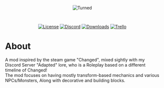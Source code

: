 <div align="center">
  <br />
  <p>
    <img src="https://cdn.discordapp.com/attachments/814468698618200135/838709503725010944/Turned_Background.png"  alt="Turned"/>
  </p>
  <br />
  <p>
    <a href="https://github.com/xhayper/Turned/blob/main/LICENSE" target="_blank"><img src="https://img.shields.io/github/license/xhayper/Turned" alt="License"></a>
    <a href="https://discord.gg/agxfs9btJK" target="_blank"><img src="https://img.shields.io/discord/636852445867409408" alt="Discord"></a>
    <a href="https://github.com/xhayper/Turned/releases" target="_blank"><img src="https://img.shields.io/github/downloads/xhayper/Turned/total" alt="Downloads"></a>
    <a href="https://trello.com/b/shhQBzRt/turned-remaster-roadmap" target="_blank"><img src="https://img.shields.io/badge/trello-blue?logo=trello" alt="Trello"></a>
  </p>
</div>

# About

A mod inspired by the steam game "Changed", mixed sightly with my Discord Server "Adapted" lore, who is a Roleplay based
on a different timeline of Changed!<br>
The mod focuses on having mostly transform-based mechanics and various NPCs/Monsters, Along with decorative and building
blocks.


